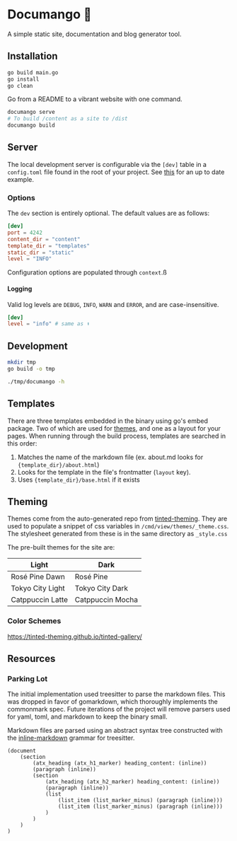 # Documango 🥭

A simple static site, documentation and blog generator tool.

## Installation

```bash
go build main.go
go install
go clean
```

Go from a README to a vibrant website with one command.

```bash
documango serve
# To build /content as a site to /dist
documango build
```

## Server

The local development server is configurable via the `[dev]` table in a
`config.toml` file found in the root of your project. See [this](./config.toml)
for an up to date example.

### Options

The `dev` section is entirely optional. The default values are as follows:

```toml
[dev]
port = 4242
content_dir = "content"
template_dir = "templates"
static_dir = "static"
level = "INFO"
```

Configuration options are populated through `context`.ß

#### Logging

Valid log levels are `DEBUG`, `INFO`, `WARN` and `ERROR`, and are case-insensitive.

```toml
[dev]
level = "info" # same as ⬆️
```

## Development

```bash
mkdir tmp
go build -o tmp

./tmp/documango -h
```

## Templates

There are three templates embedded in the binary using go's embed package. Two of which are
used for [themes](README#Theming), and one as a layout for your pages. When running through
the build process, templates are searched in this order:

1. Matches the name of the markdown file (ex. about.md looks for `{template_dir}/about.html`)
2. Looks for the template in the file's frontmatter (`layout` key).
3. Uses `{template_dir}/base.html` if it exists

## Theming

Themes come from the auto-generated repo from [tinted-theming](https://github.com/tinted-theming/schemes).
They are used to populate a snippet of css variables in `/cmd/view/themes/_theme.css`.
The stylesheet generated from these is in the same directory as `_style.css`

The pre-built themes for the site are:

| Light            | Dark             |
| ---------------- | ---------------  |
| Rosé Pine Dawn   | Rosé Pine        |
| Tokyo City Light | Tokyo City Dark  |
| Catppuccin Latte | Catppuccin Mocha |

### Color Schemes

<https://tinted-theming.github.io/tinted-gallery/>

## Resources

### Parking Lot

The initial implementation used treesitter to parse the markdown files. This was
dropped in favor of gomarkdown, which thoroughly implements the commonmark spec.
Future iterations of the project will remove parsers used for yaml, toml, and markdown
to keep the binary small.

Markdown files are parsed using an abstract syntax tree constructed with
the [inline-markdown](https://github.com/tree-sitter-grammars/tree-sitter-markdown)
grammar for treesitter.

```plaintext
(document
    (section
        (atx_heading (atx_h1_marker) heading_content: (inline))
        (paragraph (inline))
        (section
            (atx_heading (atx_h2_marker) heading_content: (inline))
            (paragraph (inline))
            (list
                (list_item (list_marker_minus) (paragraph (inline)))
                (list_item (list_marker_minus) (paragraph (inline)))
            )
        )
    )
)
```
